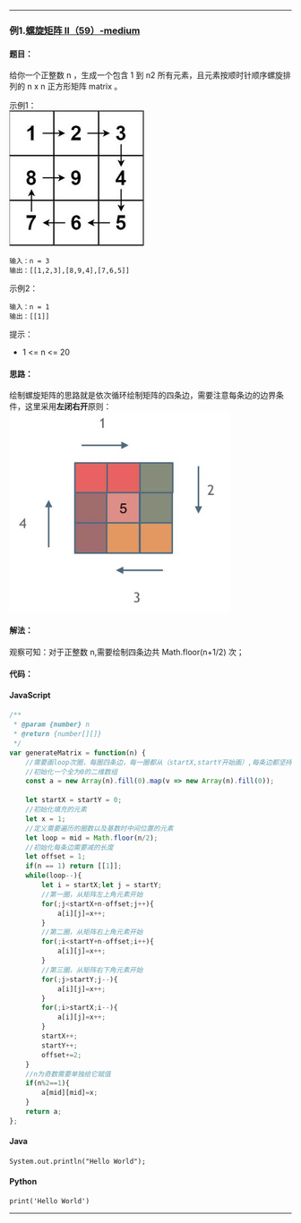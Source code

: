 >


---

### 例1.[螺旋矩阵 II（59）-medium](https://leetcode.cn/problems/spiral-matrix-ii/)

#### 题目：
给你一个正整数 n ，生成一个包含 1 到 n2 所有元素，且元素按顺时针顺序螺旋排列的 n x n 正方形矩阵 matrix 。

示例1：  
![示例1图片](imgs/1_6_1.jpg)
```
输入：n = 3
输出：[[1,2,3],[8,9,4],[7,6,5]]
```

示例2：
```
输入：n = 1
输出：[[1]]
```

提示：

- 1 <= n <= 20

#### 思路：
绘制螺旋矩阵的思路就是依次循环绘制矩阵的四条边，需要注意每条边的边界条件，这里采用**左闭右开**原则：  
![绘制流程](imgs/1_6_2.jpg)

#### 解法：
观察可知：对于正整数 n,需要绘制四条边共 Math.floor(n+1/2) 次；

#### 代码：

<!-- tabs:start -->

#### **JavaScript**

```javascript
/**
 * @param {number} n
 * @return {number[][]}
 */
var generateMatrix = function(n) {
    //需要画loop次圈，每圈四条边，每一圈都从（startX,startY开始画）,每条边都坚持左闭右开的原则
    //初始化一个全为0的二维数组
    const a = new Array(n).fill(0).map(v => new Array(n).fill(0));
    
    let startX = startY = 0;
    //初始化填充的元素
    let x = 1;
    //定义需要遍历的圈数以及基数时中间位置的元素
    let loop = mid = Math.floor(n/2);
    //初始化每条边需要减的长度
    let offset = 1;
    if(n == 1) return [[1]];
    while(loop--){
        let i = startX;let j = startY;
        //第一圈，从矩阵左上角元素开始
        for(;j<startX+n-offset;j++){
            a[i][j]=x++;
        }
        //第二圈，从矩阵右上角元素开始
        for(;i<startY+n-offset;i++){
            a[i][j]=x++;
        }
        //第三圈，从矩阵右下角元素开始
        for(;j>startY;j--){
            a[i][j]=x++;
        }
        for(;i>startX;i--){
            a[i][j]=x++;
        }
        startX++;
        startY++;
        offset+=2;
    }
    //n为奇数需要单独给它赋值
    if(n%2==1){
        a[mid][mid]=x;
    }
    return a;
};
```

#### **Java**

```
System.out.println("Hello World");
```

#### **Python**

```
print('Hello World')
```

<!-- tabs:end -->

---